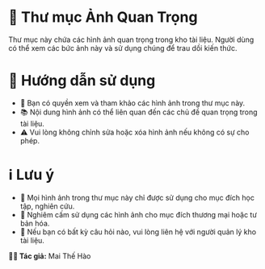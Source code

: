 # 📁 Thư mục Ảnh Quan Trọng

Thư mục này chứa các hình ảnh quan trọng trong kho tài liệu. Người dùng có thể xem các bức ảnh này và sử dụng chúng để trau dồi kiến thức.

# 📝 Hướng dẫn sử dụng

- 👀 Bạn có quyền xem và tham khảo các hình ảnh trong thư mục này.
- 📚 Nội dung hình ảnh có thể liên quan đến các chủ đề quan trọng trong tài liệu.
- ⚠️ Vui lòng không chỉnh sửa hoặc xóa hình ảnh nếu không có sự cho phép.

# ℹ️ Lưu ý

- 📢 Mọi hình ảnh trong thư mục này chỉ được sử dụng cho mục đích học tập, nghiên cứu.
- 🚫 Nghiêm cấm sử dụng các hình ảnh cho mục đích thương mại hoặc tư bản hóa.
- 💬 Nếu bạn có bất kỳ câu hỏi nào, vui lòng liên hệ với người quản lý kho tài liệu.

**👨‍💻 Tác giả:** Mai Thế Hào
